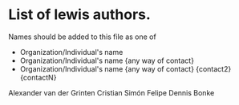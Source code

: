# List of lewis authors.

Names should be added to this file as one of
- Organization/Individual's name
- Organization/Individual's name {any way of contact}
- Organization/Individual's name {any way of contact} {contact2} {contactN}

Alexander van der Grinten
Cristian Simón Felipe
Dennis Bonke
